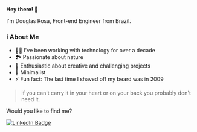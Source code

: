 **Hey there! 👋**

I'm Douglas Rosa, Front-end Engineer from Brazil.

### ℹ️ About Me

- 🧑‍💻 I've been working with technology for over a decade
- 🏞️ Passionate about nature
- 🎯 Enthusiastic about creative and challenging projects
- 🖤 Minimalist
- ⚡ Fun fact: The last time I shaved off my beard was in 2009

> If you can't carry it in your heart or on your back you probably don't need it.

Would you like to find me?

[![LinkedIn Badge](https://img.shields.io/badge/-LinkedIn-blue?style=flat-square&logo=Linkedin&logoColor=white&link=https://www.linkedin.com/in/douglas-rosa)](https://www.linkedin.com/in/douglas-rosa)
